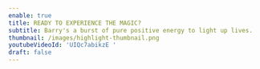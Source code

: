 ```yaml
---
enable: true
title: READY TO EXPERIENCE THE MAGIC?
subtitle: Barry's a burst of pure positive energy to light up lives.
thumbnail: /images/highlight-thumbnail.png
youtubeVideoId: 'UIQc7abikzE '
draft: false
---
```


